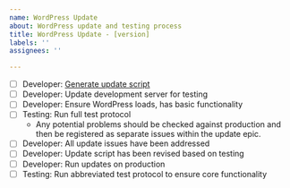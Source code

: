 ```yaml
---
name: WordPress Update
about: WordPress update and testing process
title: WordPress Update - [version]
labels: ''
assignees: ''

---
```


- [ ] Developer: [Generate update script](https://github.com/MESH-Research/hc-admin-docs-support/blob/main/documentation/developer/how-tos/updating-wordpress.md#updating-wordpress-1)
- [ ] Developer: Update development server for testing
- [ ] Developer: Ensure WordPress loads, has basic functionality
- [ ] Testing: Run full test protocol
    - Any potential problems should be checked against production and then be registered as separate issues within the update epic.
- [ ] Developer: All update issues have been addressed
- [ ] Developer: Update script has been revised based on testing
- [ ] Developer: Run updates on production
- [ ] Testing: Run abbreviated test protocol to ensure core functionality
